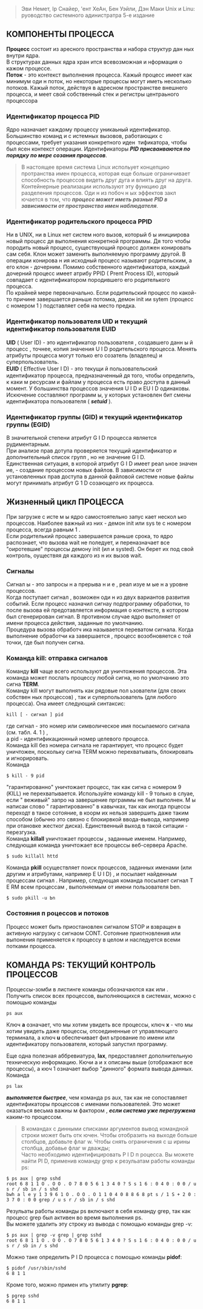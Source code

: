 > Эви Немет, Iр Снайер, 'ент ХеАн, Бен Уэйли, Дэн Маки
> Unix и Linu: руоводство системного адинистратра
> 5-е издание

## КОМПОНЕНТЫ ПРОЦЕССА
**Процесс** состоит из аресного пространства и набора структур дан ных внутри ядра.  
В структурах данных ядра хран ится всевозможная и нформация о кажом процессе.  
**Поток** - это контекст выполнения процесса. Кажый процесс имеет как минимум оди н поток, но некоторые процессы могут иметь несколько потоков. Кажый поток,
действуя в адресном пространстве внешнего процесса, и меет свой собственный стек и регистры центраьного процессора  
### Идентификатор процесса PID
Ядро назначает каждому процессу уникаьный идентификатор. Большинство команд и с истемных вызовов, работающих с процессами, требует указания конкретного иден ­
тификатора, чтобы был ясен контекст операции. Идентификаторы ***PID присваиваются по порядку по мере созания процессов***.   
> В настоящее время система Linux испольует концепцию протранства имен процесса, которая еще больше ограничивает способность процессов видеть
друг дуга и влиять друг на друга. Контейнерные реализации используют эту функцию дя разделения процессов. Оди н из побоч н ых эффектов закл ючается в том, что ***процесс может иметь разные PID в зависимости от пространства имен наблюдателя***.
### Идентификатор родительского процесса PPID
Ни в UNIX, ни в Linux нет систем ного вызов, который б ы инициирова новый процесс дя выполнения конкретной программы. Дя того чтобы породить новый процесс, существующий процесс должен конировать сам себя. Клон может заменить выполняемую программу другой. В операции конирова н ия исходный процесс называют родительским, а его клон - дочерним. Помимо собственного идентификатора, каждый дочерний процесс имеет атрибу PPID ( Prent Process ID), который совпадает с идентификатором породившего его родителького процесса.   
По крайней мере первоначально. Если родительский процесс по какой-то причине завершается раньше потомка, демон init ии sytem (процесс с номером 1 ) подставляет себя на место предка.   
### Идентификатор пользователя UID и текущий идентификатор пользователя EUID
**UID** ( Useг ID) - это идентификатор пользователя , создавшего данн ы й процесс , точнее, копия значения U I D родительского процесса. Менять атрибуты процесса могут
только его созатель (владелец) и суперпользователь.    
**EUID** ( Eﬀective User I D) - это текущи й пользовательский идентификатор процесса, предназначенный дя того, чтобы определить, к каки м ресурсам и файлам у процесса есть право доступа в данный момент. У большинства процессов значения U I D и EU I D одинаковы. Искючение составляют программ ы, у которых установлен бит смены идентификатора пользователя ( ***setuid*** ).  
### Идентификатор группы (GID) и текущий идентификатор группы (EGID)
В значительной степени атрибут G I D процесса является рудиментарным.   
При анализе прав дотупа проверяется текущий идентификатор и дополнительный список групп , но не значение G I D.   
Единственная ситуация, в которой атрибут G I D имеет реал ьное значен ие, - создание процессом новых файлов. В зависимости от установленных прав доступа в данной файловой системе новые файлы могут принимать атрибут G 1 D созающего их процесса.   

## Жизненный цикл ПРОЦЕССА
При загрузке с исте м ы ядро самостоятельно запус кает нескол ько процессов. Наиболее важный из них - демон init или sys te с номером процесса, всегда равным 1 .  
Если родителький процесс завершается раньше срока, то ядро распознает, что вызова wait не поледует, и переназначает все "оиротевшие" процессы демону init (ил и systed). Он берет их под свой контроль, оуществяя дя каждого из н их вызов wаit.   
### Сигналы
Сигнал ы - это запросы н а прерыва н и е , реал изуе м ые н а уровне процессов.  
Когда поступает сигнал , возможен оди н из двух вариантов развития событий. Если процесс назначил сигнау подпрограмму обработки, то после вызова ей предотавляется
информация о контексте, в котором был сгенерирован сигнал. В противном случае ядро выполняет от имени процесса действия, заданные по умолчанию.    
Процедура вызова обработч ика называется переватом сигнала. Когда выполнение обработчи ка завершается , процесс возобновяется с той точки, где был получен сигна.   
### Команда kill: отправка сигналов
Команду **kill** чаще всего используют дя уничтожения процессов. Эта команда может послать процессу любой сигна, но по умолчанию это сигна **TERM**.   
Команду kill могут выполнять как рядовые пол ьзователи (для своих собствен ных процессов) , так и суперпользователь (для любого процесса). Она имеет следующий синтаксис: 
```
kill [ - сигнал ] pid
```  
где сигнал - это номер или символическое имя посылаемого сигнала (см. табл. 4. 1 ) ,   
а pid - идентификационный номер целевого процесса.   
Команда kill без номера сигнала не гарантирует, что процесс будет уничтожен, поскольку сигна TERM можно перехватывать, блокировать и игнорировать.   
Команда
```
$ kill - 9 pid
```  
"гарантированно" уничтожает процесс, так как сигна с номером 9 (KILL) не перехватывается. Используйте команду kill - 9 только в слуае, если " веживый" запро на завершение прграммы не был выполнен. М ы написаи слово " гарантированно" в кавычках, так как иногда прцессы переходт в такое сотояние, в коорм их нельзя завершить даже таким способом (обычно это связно с блокирвкой ввода-вывода, например при отановке жестког диска). Единственный выход в такой ситации - перезгузка.    
Команда **killall** уничтожает процессы , заданные именем. Например, следующая команда уничтожает все процессы веб-сервера Apache.
```
$ sudo killall httd
```   
Команда **pkill** осуществляет поиск процессов, заданных именами (или другим и атрибутами, например E U I D) , и посылает найденным процессам сигнал . Например,
следующая команда посылает сигнал T E RM всем процессам , выполняемым от имени пользователя ben.
```
$ sudo pkill -u Ьn
```   
### Состояния п роцессов и потоков
Процесс может быть приостановлен сигналом STOP и взвращен в активную нагрузку с сигнаом CONT. Сотояние приотновления или выпонения применяется к процессу в целом и наследуется всеми потками процесса.   

## КОМАНДА PS: ТЕКУЩИЙ КОНТРОЛЬ ПРОЦЕССОВ
Процессы-зомби в листинге команды обозначаются как <exiting> или <defunct> .   
Получить список всех процессов, выполняющихся в системах, можно с помощью команды 
```
ps aux
```
Ключ **а** означает, что мы хотим увидеть все процессы, ключ **х** - что мы хотим увидеть даже процессы, отсоединенные от управляющего терминала, а ключ **u** обеспечивает фил ьтрование по имени или идентификатору пользователя, который запустил программу.   

Еще одна полезная аббревиатура, **lax**, предоставляет дополнительную техническую информацию. Кючи а и х описаны выше (отображают все процессы), а кюч 1 означает выбор "динного" формата вывода данных. Команда 
```
ps lax
```   
***выполняется быстрее***, чем команда ps aux, так как не сопоставляет идентификаторы процессов с именами пользователей. Это может оказаться весьма важны м фактором , ***если система уже перегружена*** каким-то процессом.
> В командах с динными списками аргументов вывод командной строки может быть отк ючен. Чтобы отобразить на выходе больше столбцов, добавьте флаг w. Чтобы снять ограничения с ш ирины столбца, добавье флаг w дважды;   
Часто необходимо идентифицировать P I D п роцесса. Вы можете найти PI D, применив команду grep к резульатам работы команды ps:
```
$ ps aux | grep sshd
root 6 8 1 1 О . О О . О 7 8 0 5 6 1 3 4 0 ? S s 1 6 : 0 4 0 : 0 0 / u s r / sb in / s shd
bwh a l e y 1 3 9 6 1 О . О О . О 1 1 0 4 0 8 8 6 8 pt s / 1 S + 2 0 : 3 7 0 : 0 0 grep / u s r / sb in / s shd
```   
Резульаты работы команды ps включают в себя команду grep, так как процесс grep был активен во время выполнения ps.   
Вы можете удалить эту строку из вывода с помощью команды grep -v:
```
$ ps aux | grep -v grep | grep sshd
root 6 8 1 1 О . О О . О 7 8 0 5 6 1 3 4 0 ? S s 1 6 : 0 4 0 : 0 0 / u s r / sb in / s shd
```   
Можно таке определить P I D процесса с помощью команды **pidof**:
```
$ pidof /usr/sbin/sshd
6 8 1 1
```   
Кроме того, можно примен ить утилиту **pgrep**:
```
$ pgrep sshd
6 8 1 1
```   































